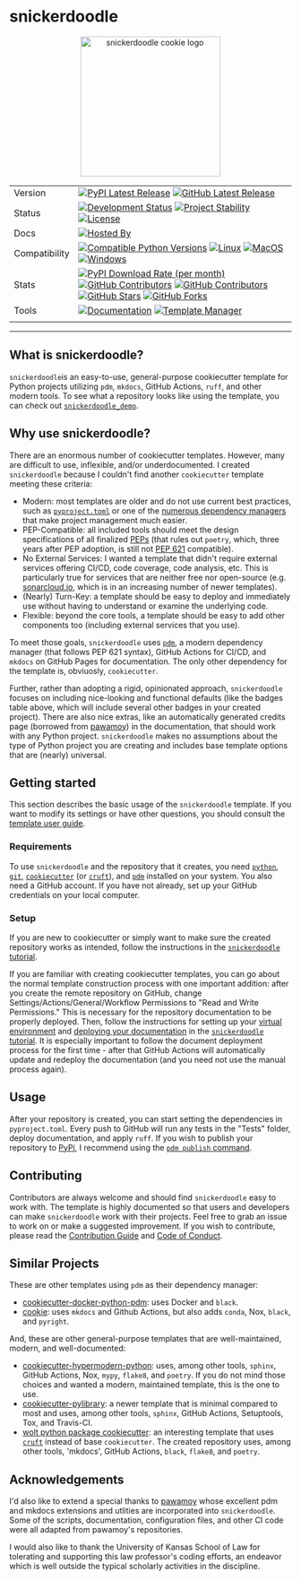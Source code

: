 # snickerdoodle

<p align="center">
<img src="https://github.com/withprecedent/snickerdoodle/docs/img/snickerdoodle.png" alt="snickerdoodle cookie logo" style="width:250px;"/>
</p>

| | |
| --- | --- |
| Version | [![PyPI Latest Release](https://img.shields.io/pypi/v/snickerdoodle.svg?style=for-the-badge&label=pypi&logo=PyPI&color=darkorange)](https://pypi.org/project/snickerdoodle/) [![GitHub Latest Release](https://img.shields.io/github/v/tag/WithPrecedent/snickerdoodle?style=for-the-badge&label=branch&logo=github&color=navy)](https://github.com/WithPrecedent/snickerdoodle/releases)
| Status | [![Development Status](https://img.shields.io/badge/Development-Active-Green?style=for-the-badge&logo=git)](https://www.repostatus.org/#active) [![Project Stability](https://img.shields.io/badge/stability-beta-firebrick?style=for-the-badge&logo=git)](https://www.repostatus.org/#active) [![License](https://img.shields.io/badge/License-Apache_2.0-blue.svg?style=for-the-badge&logo=apache&color=goldenrod)](https://opensource.org/licenses/Apache-2.0)
| Docs | [![Hosted By](https://img.shields.io/badge/hosted_by-github_pages-blue?style=for-the-badge&logo=github&color=navy)](https://withprecedent.github.io/snickerdoodle)
| Compatibility | [![Compatible Python Versions](https://img.shields.io/pypi/pyversions/snickerdoodle?style=for-the-badge&logo=python&color=darkorange)](https://pypi.python.org/pypi/snickerdoodle/) [![Linux](https://img.shields.io/badge/linux-maroon?style=for-the-badge&logo=linux&labelColor=gray)](https://www.linux.org/) [![MacOS](https://img.shields.io/badge/macos-yellow?style=for-the-badge&logo=apple&labelColor=gray)](https://www.apple.com/macos/) [![Windows](https://img.shields.io/badge/windows-blue?style=for-the-badge&logo=windows&labelColor=gray)](https://www.microsoft.com/en-us/windows?r=1)
| Stats | [![PyPI Download Rate (per month)](https://img.shields.io/pypi/dm/snickerdoodle?style=for-the-badge&logo=pypi&color=darkorange)](https://pypi.org/project/snickerdoodle) [![GitHub Contributors](https://img.shields.io/github/contributors/withprecedent/snickerdoodle?style=for-the-badge&label=contributors&logo=github&color=darksalmon)](https://github.com/withprecedent/snickerdoodle/graphs/contributors) [![GitHub Contributors](https://img.shields.io/github/issues/withprecedent/snickerdoodle?style=for-the-badge&label=issues&logo=github&color=deeppink)](https://github.com/withprecedent/snickerdoodle/graphs/contributors) [![GitHub Stars](https://img.shields.io/github/stars/withprecedent/snickerdoodle?style=for-the-badge&label=Stars&logo=github&color=firebrick)](https://github.com/withprecedent/snickerdoodle/stargazers) [![GitHub Forks](https://img.shields.io/github/forks/withprecedent/snickerdoodle?style=for-the-badge&label=forks&logo=github&color=coral)](https://github.com/withprecedent/snickerdoodle/forks)
| Tools | [![Documentation](https://img.shields.io/badge/mkdocs-magenta?style=for-the-badge&logo=markdown&labelColor=gray)](https://squidfunk.github.io/mkdocs-material/) [![Template Manager](https://img.shields.io/badge/cookiecutter-brown?style=for-the-badge&logo=cookiecutter&labelColor=gray)](https://www.cookiecutter.io/)
| | |

-----

## What is snickerdoodle?

`snickerdoodle`is an easy-to-use, general-purpose cookiecutter template for Python projects utilizing `pdm`, `mkdocs`, GitHub Actions, `ruff`, and other modern tools. To see what a repository looks like using the template, you can check out [`snickerdoodle_demo`](https://github.com/withprecedent/snickerdoodle_demo).

## Why use snickerdoodle?

There are an enormous number of cookiecutter templates. However, many are difficult to use, inflexible, and/or underdocumented. I created `snickerdoodle` because I couldn't find another `cookiecutter` template meeting these criteria:

* Modern: most templates are older and do not use current best practices, such as [`pyproject.toml`](https://peps.python.org/pep-0621/) or one of the [numerous dependency managers](https://jairoandres.com/management-dependencies-in-python/) that make project management much easier.
* PEP-Compatible: all included tools should meet the design specifications of all finalized [PEPs](https://peps.python.org/pep-0001/) (that rules out `poetry`, which, three years after PEP adoption, is still not [PEP 621](https://peps.python.org/pep-0621/) compatible).
* No External Services: I wanted a template that didn't require external services offering CI/CD, code coverage, code analysis, etc. This is particularly true for services that are neither free nor open-source (e.g. [sonarcloud.io](https://www.sonarsource.com/products/sonarcloud/), which is in an increasing number of newer templates).
* (Nearly) Turn-Key: a template should be easy to deploy and immediately use without having to understand or examine the underlying code.
* Flexible: beyond the core tools, a template should be easy to add other components too (including external services that you use).

To meet those goals, `snickerdoodle` uses [`pdm`](https://pdm.fming.dev/latest/), a modern dependency manager (that follows PEP 621 syntax), GitHub Actions for CI/CD, and `mkdocs`  on GitHub Pages for documentation. The only other dependency for the template is, obviuosly, `cookiecutter`.

Further, rather than adopting a rigid, opinionated approach, `snickerdoodle` focuses on including nice-looking and functional defaults (like the badges table above, which will include several other badges in your created project). There are also nice extras, like an automatically generated credits page (borrowed from [pawamoy](https://github.com/pawamoy)) in the documentation, that should work with any Python project. `snickerdoodle`  makes no assumptions about the type of Python project you are creating and includes base template options that are (nearly) universal.

## Getting started

This section describes the basic usage of the `snickerdoodle` template. If you want to modify its settings or have other questions, you should consult the [template user guide](https://withprecedent.github.io/snickerdoodle/advanced/).

### Requirements

To use `snickerdoodle` and the repository that it creates, you need [`python`](https://www.python.org/), [`git`](https://git-scm.com/), [`cookiecutter`](https://www.cookiecutter.io/) (or [`cruft`](https://github.com/cruft/cruft)), and [`pdm`](https://pdm.fming.dev/latest/) installed on your system. You also need a GitHub account. If you have not already, set up your GitHub credentials on your local computer.

### Setup

If you are new to cookiecutter or simply want to make sure the created repository works as intended, follow the instructions in the [`snickerdoodle` tutorial](https://withprecedent.github.io/snickerdoodle/tutorial/).

If you are familiar with creating cookiecutter templates, you can go about the normal template construction process with one important addition: after you create the remote repository on GitHub, change Settings/Actions/General/Workflow Permissions to "Read and Write Permissions." This is necessary for the repository documentation to be properly deployed. Then, follow the instructions for setting up your [virtual environment](https://withprecedent.github.io/snickerdoodle/tutorial/#Create-Virtual-Environment) and [deploying your documentation](https://withprecedent.github.io/snickerdoodle/tutorial/#Deploy-Documentation) in the [`snickerdoodle` tutorial](https://withprecedent.github.io/snickerdoodle/tutorial/). It is especially important to follow the document deployment process for the first time - after that GitHub Actions will automatically update and redeploy the documentation (and you need not use the manual process again).

## Usage

After your repository is created, you can start setting the dependencies in `pyproject.toml`. Every push to GitHub will run any tests in the "Tests" folder, deploy documentation, and apply `ruff`. If you wish to publish your repository to [PyPi](https://pypi.org), I recommend using the [`pdm publish` command](https://pdm.fming.dev/latest/usage/publish/).

## Contributing

Contributors are always welcome and should find `snickerdoodle` easy to work with. The template is highly documented so that users and developers can make `snickerdoodle` work with their projects. Feel free to grab an issue to work on or make a suggested improvement. If you wish to contribute, please read the [Contribution Guide](./contributing.md) and [Code of Conduct](./code_of_conduct.md).

## Similar Projects

These are other templates using `pdm` as their dependency manager:

* [cookiecutter-docker-python-pdm](https://github.com/mnako/cookiecutter-docker-python-pdm): uses Docker and `black`.
* [cookie](https://github.com/chris-santiago/cookie): uses `mkdocs` and Github Actions, but also adds `conda`, Nox, `black`, and `pyright`.

And, these are other general-purpose templates that are well-maintained, modern, and well-documented:

* [cookiecutter-hypermodern-python](https://github.com/cjolowicz/cookiecutter-hypermodern-python): uses, among other tools, `sphinx`, GitHub Actions, Nox, `mypy`, `flake8`, and `poetry`. If you do not mind those choices and wanted a modern, maintained template, this is the one to use.
* [cookiecutter-pylibrary](https://github.com/ionelmc/cookiecutter-pylibrary): a newer template that is minimal compared to most and uses, among other tools, `sphinx`, GitHub Actions, Setuptools, Tox, and Travis-CI.
* [wolt python package cookiecutter](https://github.com/woltapp/wolt-python-package-cookiecutter): an interesting template that uses [`cruft`](https://github.com/cruft/cruft) instead of base `cookiecutter`. The created repository uses, among other tools, 'mkdocs', GitHub Actions, `black`, `flake8`, and `poetry`.

## Acknowledgements

I'd also like to extend a special thanks to [pawamoy](https://github.com/pawamoy) whose excellent pdm and mkdocs extensions and utlities are incorporated into `snickerdoodle`. Some of the scripts, documentation, configuration files, and other CI code were all adapted from pawamoy's repositories.

I would also like to thank the University of Kansas School of Law for tolerating and supporting this law professor's coding efforts, an endeavor which is well outside the typical scholarly activities in the discipline.
